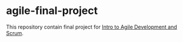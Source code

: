 # agile-final-project

This repository contain final project for [Intro to Agile Development and Scrum](https://www.coursera.org/learn/agile-development-and-scrum).
